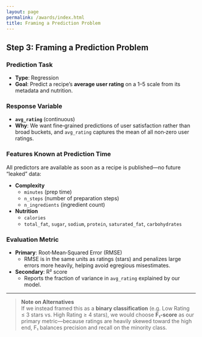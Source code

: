 ```yaml
---
layout: page
permalink: /awards/index.html
title: Framing a Prediction Problem
---
```

## Step 3: Framing a Prediction Problem

### Prediction Task  
- **Type**: Regression  
- **Goal**: Predict a recipe’s **average user rating** on a 1–5 scale from its metadata and nutrition.

### Response Variable  
- **`avg_rating`** (continuous)  
- **Why**: We want fine‑grained predictions of user satisfaction rather than broad buckets, and `avg_rating` captures the mean of all non‑zero user ratings.

### Features Known at Prediction Time  
All predictors are available as soon as a recipe is published—no future “leaked” data:  
- **Complexity**  
  - `minutes` (prep time)  
  - `n_steps` (number of preparation steps)  
  - `n_ingredients` (ingredient count)  
- **Nutrition**  
  - `calories`  
  - `total_fat`, `sugar`, `sodium`, `protein`, `saturated_fat`, `carbohydrates`  

### Evaluation Metric  
- **Primary**: Root‑Mean‑Squared Error (RMSE)  
  - RMSE is in the same units as ratings (stars) and penalizes large errors more heavily, helping avoid egregious misestimates.  
- **Secondary**: R² score  
  - Reports the fraction of variance in `avg_rating` explained by our model.

---

> **Note on Alternatives**  
> If we instead framed this as a **binary classification** (e.g. Low Rating ≤ 3 stars vs. High Rating ≥ 4 stars), we would choose **F₁‑score** as our primary metric—because ratings are heavily skewed toward the high end, F₁ balances precision and recall on the minority class.
